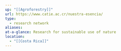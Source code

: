 ```yaml
---
up: "[[Agroforestry]]"
url: https://www.catie.ac.cr/nuestra-esencia/
type:
  - research network
aliases: 
at-a-glance: Research for sustainable use of nature
location:
  - "[[Costa Rica]]"
---
```

